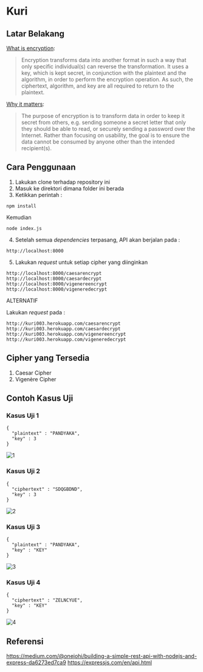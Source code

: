 # Kuri

## Latar Belakang
[What is encryption](https://danielmiessler.com/study/encoding-encryption-hashing-obfuscation/):
> Encryption transforms data into another format in such a way that only specific individual(s) can reverse the transformation. It uses a key, which is kept secret, in conjunction with the plaintext and the algorithm, in order to perform the encryption operation. As such, the ciphertext, algorithm, and key are all required to return to the plaintext.

[Why it matters](https://danielmiessler.com/study/encoding-encryption-hashing-obfuscation/):
> The purpose of encryption is to transform data in order to keep it secret from others, e.g. sending someone a secret letter that only they should be able to read, or securely sending a password over the Internet. Rather than focusing on usability, the goal is to ensure the data cannot be consumed by anyone other than the intended recipient(s).

## Cara Penggunaan
1. Lakukan clone terhadap repository ini
2. Masuk ke direktori dimana folder ini berada
3. Ketikkan perintah :
```
npm install
```
Kemudian
```
node index.js
```
4. Setelah semua _dependencies_ terpasang, API akan berjalan pada :
```
http://localhost:8000
```
5. Lakukan _request_ untuk setiap cipher yang diinginkan
```
http://localhost:8000/caesarencrypt
http://localhost:8000/caesardecrypt
http://localhost:8000/vigenereencrypt
http://localhost:8000/vigeneredecrypt
```

ALTERNATIF

Lakukan _request_ pada :
```
http://kuri003.herokuapp.com/caesarencrypt
http://kuri003.herokuapp.com/caesardecrypt
http://kuri003.herokuapp.com/vigenereencrypt
http://kuri003.herokuapp.com/vigeneredecrypt
```

## Cipher yang Tersedia
1. Caesar Cipher
2. Vigenère Cipher

## Contoh Kasus Uji
### Kasus Uji 1
```
{
  "plaintext" : "PANDYAKA",
  "key" : 3
}
```
![1](https://user-images.githubusercontent.com/38171936/58055264-67930300-7b87-11e9-975c-a522474f14ef.JPG)

### Kasus Uji 2
```
{
  "ciphertext" : "SDQGBDND",
  "key" : 3
}
```
![2](https://user-images.githubusercontent.com/38171936/58055265-682b9980-7b87-11e9-9e21-33604967fe51.JPG)

### Kasus Uji 3
```
{
  "plaintext" : "PANDYAKA",
  "key" : "KEY"
}
```
![3](https://user-images.githubusercontent.com/38171936/58055262-67930300-7b87-11e9-9822-07db0ff8b63c.JPG)

### Kasus Uji 4
```
{
  "ciphertext" : "ZELNCYUE",
  "key" : "KEY"
}
```
![4](https://user-images.githubusercontent.com/38171936/58055263-67930300-7b87-11e9-8d75-c968a58fb8fb.JPG)

## Referensi
https://medium.com/@onejohi/building-a-simple-rest-api-with-nodejs-and-express-da6273ed7ca9
https://expressjs.com/en/api.html
